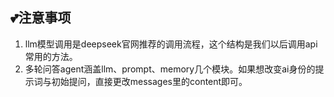 ## 💕注意事项

1. llm模型调用是deepseek官网推荐的调用流程，这个结构是我们以后调用api常用的方法。
2. 多轮问答agent涵盖llm、prompt、memory几个模块。如果想改变ai身份的提示词与初始提问，直接更改messages里的content即可。